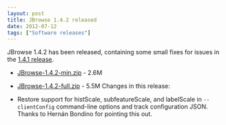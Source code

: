 ```yaml
---
layout: post
title: JBrowse 1.4.2 released
date: 2012-07-12
tags: ["Software releases"]
---
```


JBrowse 1.4.2 has been released, containing some small fixes for issues in the [1.4.1 release](http://jbrowse.org/jbrowse-1-4-1-released/ "JBrowse 1.4.1 released").

*   [JBrowse-1.4.2-min.zip](/wordpress/wp-content/plugins/download-monitor/download.php?id=2 "download JBrowse-1.4.2-min.zip") - 2.6M
*   [JBrowse-1.4.2-full.zip](http://jbrowse.org/wordpress/wp-content/plugins/download-monitor/download.php?id=1 "download JBrowse-1.4.2-full.zip") - 5.5M
Changes in this release:

*   Restore support for histScale, subfeatureScale, and labelScale in `--clientConfig` command-line options and track configuration JSON. Thanks to Hernán Bondino for pointing this out.